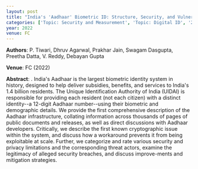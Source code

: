 ```yaml
---
layout: post
title: "India's 'Aadhaar' Biometric ID: Structure, Security, and Vulnerabilities"
categories: ['Topic: Security and Measurement', 'Topic: Digital ID', '2022', 'Venue: FC']
year: 2022
venue: FC
---
```

**Authors**: P. Tiwari, Dhruv Agarwal, Prakhar Jain, Swagam Dasgupta, Preetha Datta, V. Reddy, Debayan Gupta

**Venue**: FC (2022)

**Abstract**: . India's Aadhaar is the largest biometric identity system in history, designed to help deliver subsidies, benefits, and services to India's 1.4 billion residents. The Unique Identification Authority of India (UIDAI) is responsible for providing each resident (not each citizen) with a distinct identity--a 12-digit Aadhaar number--using their biometric and demographic details. We provide the first comprehensive description of the Aadhaar infrastructure, collating information across thousands of pages of public documents and releases, as well as direct discussions with Aadhaar developers. Critically, we describe the first known cryptographic issue within the system, and discuss how a workaround prevents it from being exploitable at scale. Further, we categorize and rate various security and privacy limitations and the corresponding threat actors, examine the legitimacy of alleged security breaches, and discuss improve-ments and mitigation strategies.
